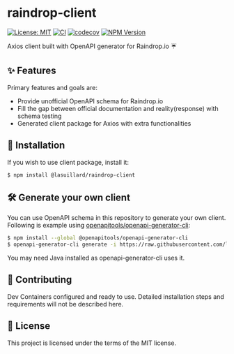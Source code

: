 # raindrop-client

[![License: MIT](https://img.shields.io/badge/License-MIT-yellow.svg)](https://opensource.org/licenses/MIT)
[![CI](https://github.com/lasuillard/raindrop-client/actions/workflows/ci.yaml/badge.svg)](https://github.com/lasuillard/raindrop-client/actions/workflows/ci.yaml)
[![codecov](https://codecov.io/gh/lasuillard/raindrop-client/graph/badge.svg?token=bPq2geqXLe)](https://codecov.io/gh/lasuillard/raindrop-client)
[![NPM Version](https://img.shields.io/npm/v/%40lasuillard%2Fraindrop-client)](https://www.npmjs.com/package/@lasuillard/raindrop-client)

Axios client built with OpenAPI generator for Raindrop.io ☔

## ✨ Features

Primary features and goals are:

-   Provide unofficial OpenAPI schema for Raindrop.io
-   Fill the gap between official documentation and reality(response) with schema testing
-   Generated client package for Axios with extra functionalities

## 🚀 Installation

If you wish to use client package, install it:

```bash
$ npm install @lasuillard/raindrop-client
```

## 🛠️ Generate your own client

You can use OpenAPI schema in this repository to generate your own client. Following is example using [openapitools/openapi-generator-cli](https://www.npmjs.com/package/@openapitools/openapi-generator-cli):

```bash
$ npm install --global @openapitools/openapi-generator-cli
$ openapi-generator-cli generate -i https://raw.githubusercontent.com/lasuillard/raindrop-client/main/openapi.yaml -g typescript-axios --skip-validate-spec -o ./out
```

You may need Java installed as openapi-generator-cli uses it.

## 💖 Contributing

Dev Containers configured and ready to use. Detailed installation steps and requirements will not be described here.

## 📜 License

This project is licensed under the terms of the MIT license.
